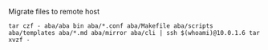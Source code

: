 Migrate files to remote host

```
tar czf - aba/aba bin aba/*.conf aba/Makefile aba/scripts aba/templates aba/*.md aba/mirror aba/cli | ssh $(whoami)@10.0.1.6 tar xvzf -
```

